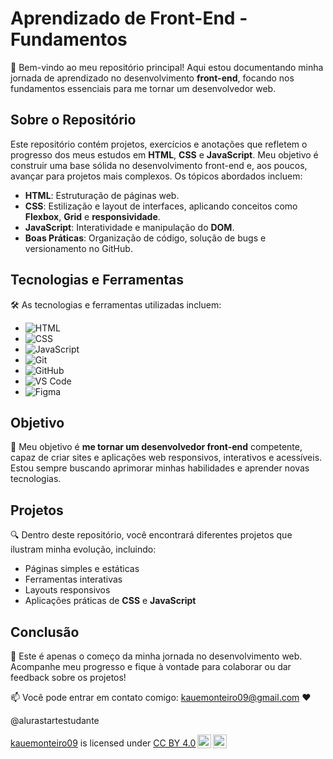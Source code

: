# Aprendizado de Front-End - Fundamentos

🌟 Bem-vindo ao meu repositório principal! Aqui estou documentando minha jornada de aprendizado no desenvolvimento **front-end**, focando nos fundamentos essenciais para me tornar um desenvolvedor web.

## Sobre o Repositório

Este repositório contém projetos, exercícios e anotações que refletem o progresso dos meus estudos em **HTML**, **CSS** e **JavaScript**. Meu objetivo é construir uma base sólida no desenvolvimento front-end e, aos poucos, avançar para projetos mais complexos. Os tópicos abordados incluem:

- **HTML**: Estruturação de páginas web.
- **CSS**: Estilização e layout de interfaces, aplicando conceitos como **Flexbox**, **Grid** e **responsividade**.
- **JavaScript**: Interatividade e manipulação do **DOM**.
- **Boas Práticas**: Organização de código, solução de bugs e versionamento no GitHub.

## Tecnologias e Ferramentas

🛠️ As tecnologias e ferramentas utilizadas incluem:

- ![HTML](https://img.shields.io/badge/HTML5-E34F26?style=flat-square&logo=html5&logoColor=white)
- ![CSS](https://img.shields.io/badge/CSS3-1572B6?style=flat-square&logo=css3&logoColor=white) 
- ![JavaScript](https://img.shields.io/badge/JavaScript-F7DF1E?style=flat-square&logo=javascript&logoColor=black) 
- ![Git](https://img.shields.io/badge/Git-F05032?style=flat-square&logo=git&logoColor=white) 
- ![GitHub](https://img.shields.io/badge/GitHub-181717?style=flat-square&logo=github&logoColor=white) 
- ![VS Code](https://img.shields.io/badge/Visual%20Studio%20Code-007ACC?style=flat-square&logo=visual-studio-code&logoColor=white) 
- ![Figma](https://img.shields.io/badge/Figma-F24E1E?style=flat-square&logo=figma&logoColor=white) 

## Objetivo

🎯 Meu objetivo é **me tornar um desenvolvedor front-end** competente, capaz de criar sites e aplicações web responsivos, interativos e acessíveis. Estou sempre buscando aprimorar minhas habilidades e aprender novas tecnologias.

## Projetos

🔍 Dentro deste repositório, você encontrará diferentes projetos que ilustram minha evolução, incluindo:

- Páginas simples e estáticas
- Ferramentas interativas
- Layouts responsivos
- Aplicações práticas de **CSS** e **JavaScript**

## Conclusão

🚀 Este é apenas o começo da minha jornada no desenvolvimento web. Acompanhe meu progresso e fique à vontade para colaborar ou dar feedback sobre os projetos!

📫 Você pode entrar em contato comigo: kauemonteiro09@gmail.com ❤️

@alurastartestudante

<p xmlns:cc="http://creativecommons.org/ns#" xmlns:dct="http://purl.org/dc/terms/"><a property="dct:title" rel="cc:attributionURL" href="https://kauemonteiro09.github.io/kauemonteiro09/">kauemonteiro09</a> is licensed under <a href="https://creativecommons.org/licenses/by/4.0/?ref=chooser-v1" target="_blank" rel="license noopener noreferrer" style="display:inline-block;">CC BY 4.0<img style="height:22px!important;margin-left:3px;vertical-align:text-bottom;" src="https://mirrors.creativecommons.org/presskit/icons/cc.svg?ref=chooser-v1" alt=""><img style="height:22px!important;margin-left:3px;vertical-align:text-bottom;" src="https://mirrors.creativecommons.org/presskit/icons/by.svg?ref=chooser-v1" alt=""></a></p>
